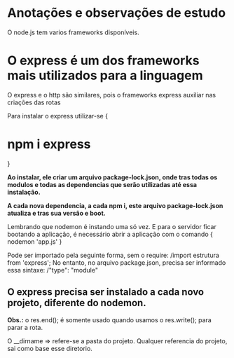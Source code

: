 <h1><strong>Anotações e observações de estudo</strong></h1>

O node.js tem varios frameworks disponíveis.
    <h1>O <strong>express</strong> é um dos frameworks mais utilizados para a linguagem</h1>
O express e o http são similares, pois o frameworks express auxiliar nas criações das rotas

Para instalar o express utilizar-se {
    <h1>npm i express</h1>
}

<strong>Ao instalar, ele criar um arquivo package-lock.json, onde tras todas os modulos e todas as dependencias que serão utilizadas até essa instalação.</strong>

<strong>A cada nova dependencia, a cada npm i, este arquivo package-lock.json atualiza e tras sua versão e boot.</strong>

Lembrando que nodemon é instando uma só vez. E para o servidor ficar bootando a aplicação, é necessário abrir a aplicação com o comando {
    nodemon 'app.js'
}

Pode ser importado pela seguinte forma, sem o require:
    /import estrutura from 'express';
No entanto, no arquivo package.json, precisa ser informado essa sintaxe:
    /"type": "module"

<h2>O express precisa ser instalado a cada novo projeto, diferente do nodemon.</h2>

<strong>Obs.:</strong> o res.end(); é somente usado quando usamos o res.write(); para parar a rota.

O __dirname => refere-se a pasta do projeto. Qualquer referencia do projeto, sai como base esse diretorio.